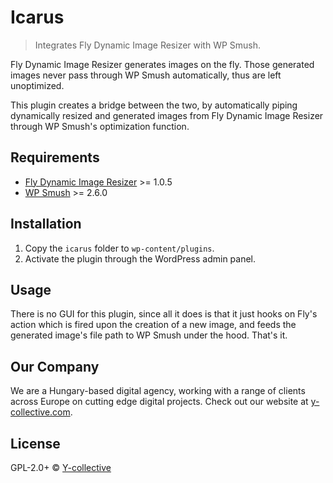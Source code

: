 # Icarus

> Integrates Fly Dynamic Image Resizer with WP Smush.

Fly Dynamic Image Resizer generates images on the fly. Those generated images never pass through WP Smush automatically, thus are left unoptimized.

This plugin creates a bridge between the two, by automatically piping dynamically resized and generated images from Fly Dynamic Image Resizer through WP Smush's optimization function.


## Requirements

* [Fly Dynamic Image Resizer](https://wordpress.org/plugins/fly-dynamic-image-resizer/) >= 1.0.5
* [WP Smush](https://wordpress.org/plugins/wp-smushit/) >= 2.6.0


## Installation
1. Copy the `icarus` folder to `wp-content/plugins`.
2. Activate the plugin through the WordPress admin panel.


## Usage

There is no GUI for this plugin, since all it does is that it just hooks on Fly's action which is fired upon the creation of a new image, and feeds the generated image's file path to WP Smush under the hood. That's it.


## Our Company

We are a Hungary-based digital agency, working with a range of clients across Europe on cutting edge digital projects. Check out our website at [y-collective.com](http://y-collective.com).


## License
GPL-2.0+ © [Y-collective](http://y-collective.com)
